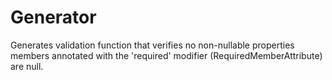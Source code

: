 # Generator

Generates validation function that verifies no non-nullable properties members annotated with the 'required' modifier (RequiredMemberAttribute) are null.
